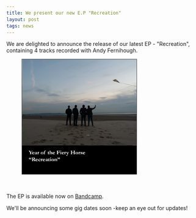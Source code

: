 ```yaml
---
title: We present our new E.P "Recreation"
layout: post
tags: news
---
```


We are delighted to announce the release of our latest EP - "Recreation", containing 4 tracks recorded with Andy Fernihough.

<figure>
<img src="img/recreation-cover-300.png" class="img img-responsive center-block" style="border:1px solid #444">
</figure>

<br>

The EP is available now on <a href="#" target="_blank">Bandcamp</a>.

We'll be announcing some gig dates soon -keep an eye out for updates!



